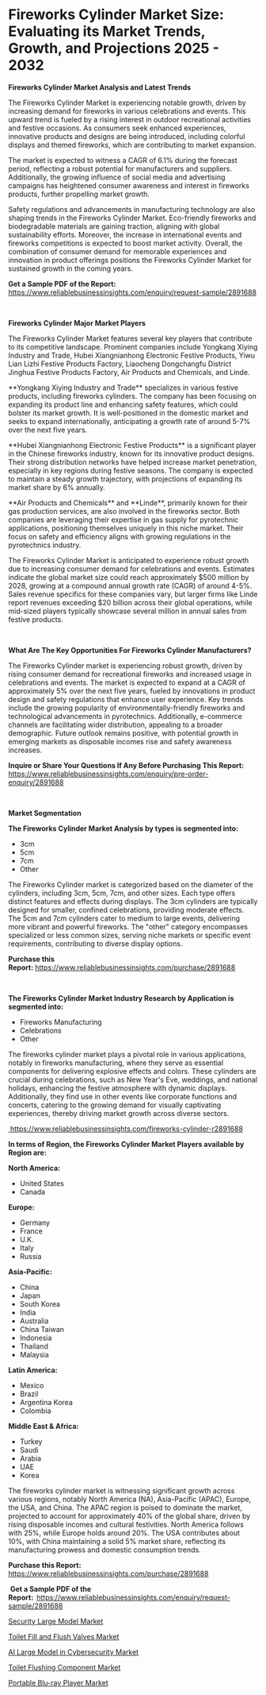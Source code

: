 <p><h1>Fireworks Cylinder Market Size: Evaluating its Market Trends, Growth, and Projections 2025 - 2032</h1></p><p><strong>Fireworks Cylinder Market Analysis and Latest Trends</strong></p>
<p><p>The Fireworks Cylinder Market is experiencing notable growth, driven by increasing demand for fireworks in various celebrations and events. This upward trend is fueled by a rising interest in outdoor recreational activities and festive occasions. As consumers seek enhanced experiences, innovative products and designs are being introduced, including colorful displays and themed fireworks, which are contributing to market expansion.</p><p>The market is expected to witness a CAGR of 6.1% during the forecast period, reflecting a robust potential for manufacturers and suppliers. Additionally, the growing influence of social media and advertising campaigns has heightened consumer awareness and interest in fireworks products, further propelling market growth.</p><p>Safety regulations and advancements in manufacturing technology are also shaping trends in the Fireworks Cylinder Market. Eco-friendly fireworks and biodegradable materials are gaining traction, aligning with global sustainability efforts. Moreover, the increase in international events and fireworks competitions is expected to boost market activity. Overall, the combination of consumer demand for memorable experiences and innovation in product offerings positions the Fireworks Cylinder Market for sustained growth in the coming years.</p></p>
<p><strong>Get a Sample PDF of the Report:&nbsp;</strong> <a href="https://www.reliablebusinessinsights.com/enquiry/request-sample/2891688?utm_campaign=84&utm_medium=2&utm_source=Github&utm_content=ia&utm_term=14032025&utm_id=fireworks-cylinder">https://www.reliablebusinessinsights.com/enquiry/request-sample/2891688</a></p>
<p>&nbsp;</p>
<p><strong>Fireworks Cylinder Major Market Players</strong></p>
<p><p>The Fireworks Cylinder Market features several key players that contribute to its competitive landscape. Prominent companies include Yongkang Xiying Industry and Trade, Hubei Xiangnianhong Electronic Festive Products, Yiwu Lian Lizhi Festive Products Factory, Liaocheng Dongchangfu District Jinghua Festive Products Factory, Air Products and Chemicals, and Linde.</p><p>**Yongkang Xiying Industry and Trade** specializes in various festive products, including fireworks cylinders. The company has been focusing on expanding its product line and enhancing safety features, which could bolster its market growth. It is well-positioned in the domestic market and seeks to expand internationally, anticipating a growth rate of around 5-7% over the next five years.</p><p>**Hubei Xiangnianhong Electronic Festive Products** is a significant player in the Chinese fireworks industry, known for its innovative product designs. Their strong distribution networks have helped increase market penetration, especially in key regions during festive seasons. The company is expected to maintain a steady growth trajectory, with projections of expanding its market share by 6% annually.</p><p>**Air Products and Chemicals** and **Linde**, primarily known for their gas production services, are also involved in the fireworks sector. Both companies are leveraging their expertise in gas supply for pyrotechnic applications, positioning themselves uniquely in this niche market. Their focus on safety and efficiency aligns with growing regulations in the pyrotechnics industry.</p><p>The Fireworks Cylinder Market is anticipated to experience robust growth due to increasing consumer demand for celebrations and events. Estimates indicate the global market size could reach approximately $500 million by 2028, growing at a compound annual growth rate (CAGR) of around 4-5%. Sales revenue specifics for these companies vary, but larger firms like Linde report revenues exceeding $20 billion across their global operations, while mid-sized players typically showcase several million in annual sales from festive products.</p></p>
<p>&nbsp;</p>
<p><strong>What Are The Key Opportunities For Fireworks Cylinder Manufacturers?</strong></p>
<p><p>The Fireworks Cylinder market is experiencing robust growth, driven by rising consumer demand for recreational fireworks and increased usage in celebrations and events. The market is expected to expand at a CAGR of approximately 5% over the next five years, fueled by innovations in product design and safety regulations that enhance user experience. Key trends include the growing popularity of environmentally-friendly fireworks and technological advancements in pyrotechnics. Additionally, e-commerce channels are facilitating wider distribution, appealing to a broader demographic. Future outlook remains positive, with potential growth in emerging markets as disposable incomes rise and safety awareness increases.</p></p>
<p><strong>Inquire or Share Your Questions If Any Before Purchasing This Report:</strong> <a href="https://www.reliablebusinessinsights.com/enquiry/pre-order-enquiry/2891688?utm_campaign=84&utm_medium=2&utm_source=Github&utm_content=ia&utm_term=14032025&utm_id=fireworks-cylinder">https://www.reliablebusinessinsights.com/enquiry/pre-order-enquiry/2891688</a></p>
<p>&nbsp;</p>
<p><strong>Market Segmentation</strong></p>
<p><strong>The Fireworks Cylinder Market Analysis by types is segmented into:</strong></p>
<p><ul><li>3cm</li><li>5cm</li><li>7cm</li><li>Other</li></ul></p>
<p><p>The Fireworks Cylinder market is categorized based on the diameter of the cylinders, including 3cm, 5cm, 7cm, and other sizes. Each type offers distinct features and effects during displays. The 3cm cylinders are typically designed for smaller, confined celebrations, providing moderate effects. The 5cm and 7cm cylinders cater to medium to large events, delivering more vibrant and powerful fireworks. The "other" category encompasses specialized or less common sizes, serving niche markets or specific event requirements, contributing to diverse display options.</p></p>
<p><strong>Purchase this Report:&nbsp;</strong><a href="https://www.reliablebusinessinsights.com/purchase/2891688?utm_campaign=84&utm_medium=2&utm_source=Github&utm_content=ia&utm_term=14032025&utm_id=fireworks-cylinder">https://www.reliablebusinessinsights.com/purchase/2891688</a></p>
<p>&nbsp;</p>
<p><strong>The Fireworks Cylinder Market Industry Research by Application is segmented into:</strong></p>
<p><ul><li>Fireworks Manufacturing</li><li>Celebrations</li><li>Other</li></ul></p>
<p><p>The fireworks cylinder market plays a pivotal role in various applications, notably in fireworks manufacturing, where they serve as essential components for delivering explosive effects and colors. These cylinders are crucial during celebrations, such as New Year's Eve, weddings, and national holidays, enhancing the festive atmosphere with dynamic displays. Additionally, they find use in other events like corporate functions and concerts, catering to the growing demand for visually captivating experiences, thereby driving market growth across diverse sectors.</p></p>
<p><a href="https://www.reliablebusinessinsights.com/fireworks-cylinder-r2891688?utm_campaign=84&utm_medium=2&utm_source=Github&utm_content=ia&utm_term=14032025&utm_id=fireworks-cylinder">&nbsp;https://www.reliablebusinessinsights.com/fireworks-cylinder-r2891688</a></p>
<p><strong>In terms of Region, the Fireworks Cylinder Market Players available by Region are:</strong></p>
<p>
    <p> <strong> North America: </strong>
        <ul>
            <li>United States</li>
            <li>Canada</li>
        </ul>
        </p> 
    <p> <strong> Europe: </strong>
        <ul>
            <li>Germany</li>
            <li>France</li>
            <li>U.K.</li>
            <li>Italy</li>
            <li>Russia</li>
        </ul>
        </p> 
    <p> <strong> Asia-Pacific: </strong>
        <ul>
            <li>China</li>
            <li>Japan</li>
            <li>South Korea</li>
            <li>India</li>
            <li>Australia</li>
            <li>China Taiwan</li>
            <li>Indonesia</li>
            <li>Thailand</li>
            <li>Malaysia</li>
        </ul>
        </p> 
    <p> <strong> Latin America: </strong>
        <ul>
            <li>Mexico</li>
            <li>Brazil</li>
            <li>Argentina Korea</li>
            <li>Colombia</li>
        </ul>
        </p> 
    <p> <strong> Middle East & Africa: </strong>
        <ul>
            <li>Turkey</li>
            <li>Saudi</li>
            <li>Arabia</li>
            <li>UAE</li>
            <li>Korea</li>
        </ul>
    </p>
    </p>
<p><p>The fireworks cylinder market is witnessing significant growth across various regions, notably North America (NA), Asia-Pacific (APAC), Europe, the USA, and China. The APAC region is poised to dominate the market, projected to account for approximately 40% of the global share, driven by rising disposable incomes and cultural festivities. North America follows with 25%, while Europe holds around 20%. The USA contributes about 10%, with China maintaining a solid 5% market share, reflecting its manufacturing prowess and domestic consumption trends.</p></p>
<p><strong>Purchase this Report: </strong><a href="https://www.reliablebusinessinsights.com/purchase/2891688?utm_campaign=84&utm_medium=2&utm_source=Github&utm_content=ia&utm_term=14032025&utm_id=fireworks-cylinder">https://www.reliablebusinessinsights.com/purchase/2891688</a></p>
<p>&nbsp;<strong>Get a Sample PDF of the Report:&nbsp;&nbsp;</strong><a href="https://www.reliablebusinessinsights.com/enquiry/request-sample/2891688?utm_campaign=84&utm_medium=2&utm_source=Github&utm_content=ia&utm_term=14032025&utm_id=fireworks-cylinder">https://www.reliablebusinessinsights.com/enquiry/request-sample/2891688</a></p>
<p><strong></strong></p>
<p><p><a href="https://github.com/gilerzelko7a/Market-Research-Report-List-1/blob/main/security-large-model-market.md?utm_campaign=84&utm_medium=2&utm_source=Github&utm_content=ia&utm_term=14032025&utm_id=fireworks-cylinder">Security Large Model Market</a></p><p><a href="https://github.com/aiamekar/Market-Research-Report-List-1/blob/main/toilet-fill-and-flush-valves-market.md?utm_campaign=84&utm_medium=2&utm_source=Github&utm_content=ia&utm_term=14032025&utm_id=fireworks-cylinder">Toilet Fill and Flush Valves Market</a></p><p><a href="https://github.com/kecixayaab/Market-Research-Report-List-1/blob/main/ai-large-model-in-cybersecurity-market.md?utm_campaign=84&utm_medium=2&utm_source=Github&utm_content=ia&utm_term=14032025&utm_id=fireworks-cylinder">AI Large Model in Cybersecurity Market</a></p><p><a href="https://github.com/nwokechock6s/Market-Research-Report-List-1/blob/main/toilet-flushing-component-market.md?utm_campaign=84&utm_medium=2&utm_source=Github&utm_content=ia&utm_term=14032025&utm_id=fireworks-cylinder">Toilet Flushing Component Market</a></p><p><a href="https://github.com/ummulmzu/Market-Research-Report-List-1/blob/main/portable-blu-ray-player-market.md?utm_campaign=84&utm_medium=2&utm_source=Github&utm_content=ia&utm_term=14032025&utm_id=fireworks-cylinder">Portable Blu-ray Player Market</a></p></p>